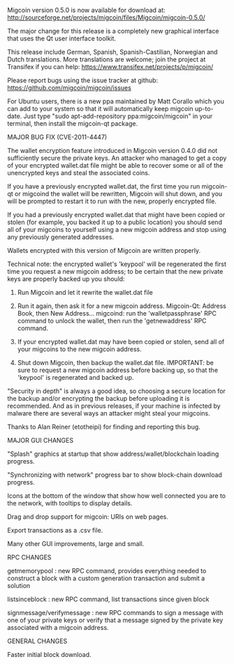 Migcoin version 0.5.0 is now available for download at:
http://sourceforge.net/projects/migcoin/files/Migcoin/migcoin-0.5.0/

The major change for this release is a completely new graphical interface that uses the Qt user interface toolkit.

This release include German, Spanish, Spanish-Castilian, Norwegian and Dutch translations. More translations are welcome; join the project at Transifex if you can help:
https://www.transifex.net/projects/p/migcoin/

Please report bugs using the issue tracker at github:
https://github.com/migcoin/migcoin/issues

For Ubuntu users, there is a new ppa maintained by Matt Corallo which you can add to your system so that it will automatically keep migcoin up-to-date.  Just type "sudo apt-add-repository ppa:migcoin/migcoin" in your terminal, then install the migcoin-qt package.

MAJOR BUG FIX  (CVE-2011-4447)

The wallet encryption feature introduced in Migcoin version 0.4.0 did not sufficiently secure the private keys. An attacker who
managed to get a copy of your encrypted wallet.dat file might be able to recover some or all of the unencrypted keys and steal the
associated coins.

If you have a previously encrypted wallet.dat, the first time you run migcoin-qt or migcoind the wallet will be rewritten, Migcoin will
shut down, and you will be prompted to restart it to run with the new, properly encrypted file.

If you had a previously encrypted wallet.dat that might have been copied or stolen (for example, you backed it up to a public
location) you should send all of your migcoins to yourself using a new migcoin address and stop using any previously generated addresses.

Wallets encrypted with this version of Migcoin are written properly.

Technical note: the encrypted wallet's 'keypool' will be regenerated the first time you request a new migcoin address; to be certain that the
new private keys are properly backed up you should:

1. Run Migcoin and let it rewrite the wallet.dat file

2. Run it again, then ask it for a new migcoin address.
Migcoin-Qt: Address Book, then New Address...
migcoind: run the 'walletpassphrase' RPC command to unlock the wallet,  then run the 'getnewaddress' RPC command.

3. If your encrypted wallet.dat may have been copied or stolen, send  all of your migcoins to the new migcoin address.

4. Shut down Migcoin, then backup the wallet.dat file.
IMPORTANT: be sure to request a new migcoin address before backing up, so that the 'keypool' is regenerated and backed up.

"Security in depth" is always a good idea, so choosing a secure location for the backup and/or encrypting the backup before uploading it is recommended. And as in previous releases, if your machine is infected by malware there are several ways an attacker might steal your migcoins.

Thanks to Alan Reiner (etotheipi) for finding and reporting this bug.

MAJOR GUI CHANGES

"Splash" graphics at startup that show address/wallet/blockchain loading progress.

"Synchronizing with network" progress bar to show block-chain download progress.

Icons at the bottom of the window that show how well connected you are to the network, with tooltips to display details.

Drag and drop support for migcoin: URIs on web pages.

Export transactions as a .csv file.

Many other GUI improvements, large and small.

RPC CHANGES

getmemorypool : new RPC command, provides everything needed to construct a block with a custom generation transaction and submit a solution

listsinceblock : new RPC command, list transactions since given block

signmessage/verifymessage : new RPC commands to sign a message with one of your private keys or verify that a message signed by the private key associated with a migcoin address.

GENERAL CHANGES

Faster initial block download.
